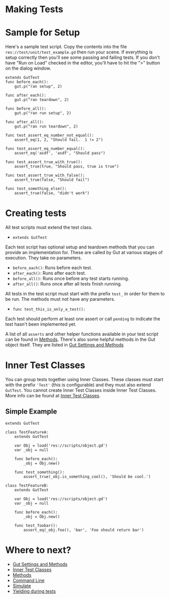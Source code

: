 
# <a name="creating_tests"> Making Tests

# Sample for Setup
Here's a sample test script.  Copy the contents into the file `res://test/unit/test_example.gd` then run your scene.  If everything is setup correctly then you'll see some passing and failing tests.  If you don't have "Run on Load" checked in the editor, you'll have to hit the ">" button on the dialog window.

``` gdscript
extends GutTest
func before_each():
	gut.p("ran setup", 2)

func after_each():
	gut.p("ran teardown", 2)

func before_all():
	gut.p("ran run setup", 2)

func after_all():
	gut.p("ran run teardown", 2)

func test_assert_eq_number_not_equal():
	assert_eq(1, 2, "Should fail.  1 != 2")

func test_assert_eq_number_equal():
	assert_eq('asdf', 'asdf', "Should pass")

func test_assert_true_with_true():
	assert_true(true, "Should pass, true is true")

func test_assert_true_with_false():
	assert_true(false, "Should fail")

func test_something_else():
	assert_true(false, "didn't work")
```

# Creating tests
All test scripts must extend the test class.
* `extends GutTest`

Each test script has optional setup and teardown methods that you can provide an implementation for.  These are called by Gut at various stages of execution.  They take no parameters.
 * `before_each()`:  Runs before each test.
 * `after_each()`:  Runs after each test.
 * `before_all()`:  Runs once before any test starts running.
 * `after_all()`:  Runs once after all tests finish running.

All tests in the test script must start with the prefix `test_` in order for them to be run.  The methods must not have any parameters.
* `func test_this_is_only_a_test():`

Each test should perform at least one assert or call `pending` to indicate the test hasn't been implemented yet.

A list of all `asserts` and other helper functions available in your test script can be found in [Methods](https://github.com/bitwes/Gut/wiki/Methods).  There's also some helpful methods in the Gut object itself.  They are listed in [Gut Settings and Methods](https://github.com/bitwes/Gut/wiki/Gut-Settings-And-Methods)

# Inner Test Classes
You can group tests together using Inner Classes. These classes must start with the prefix `'Test'` (this is configurable) and they must also extend `GutTest`.  You cannot create Inner Test Classes inside Inner Test Classes.  More info can be found at [Inner Test Classes](https://github.com/bitwes/Gut/wiki/Inner-Test-Classes).

## Simple Example
```
extends GutTest

class TestFeatureA:
	extends GutTest

	var Obj = load('res://scripts/object.gd')
	var _obj = null

	func before_each():
		_obj = Obj.new()

	func test_something():
		assert_true(_obj.is_something_cool(), 'Should be cool.')

class TestFeatureB:
	extends GutTest

	var Obj = load('res://scripts/object.gd')
	var _obj = null

	func before_each():
		_obj = Obj.new()

	func test_foobar():
		assert_eq(_obj.foo(), 'bar', 'Foo should return bar')
```
# Where to next?
* [Gut Settings and Methods](https://github.com/bitwes/Gut/wiki/Gut-Settings-And-Methods)
* [Inner Test Classes](https://github.com/bitwes/Gut/wiki/Inner-Test-Classes)
* [Methods](https://github.com/bitwes/Gut/wiki/Methods)
* [Command Line](https://github.com/bitwes/Gut/wiki/Command-Line)
* [Simulate](https://github.com/bitwes/Gut/wiki/Simulate)
* [Yielding during tests](https://github.com/bitwes/Gut/wiki/Yielding)